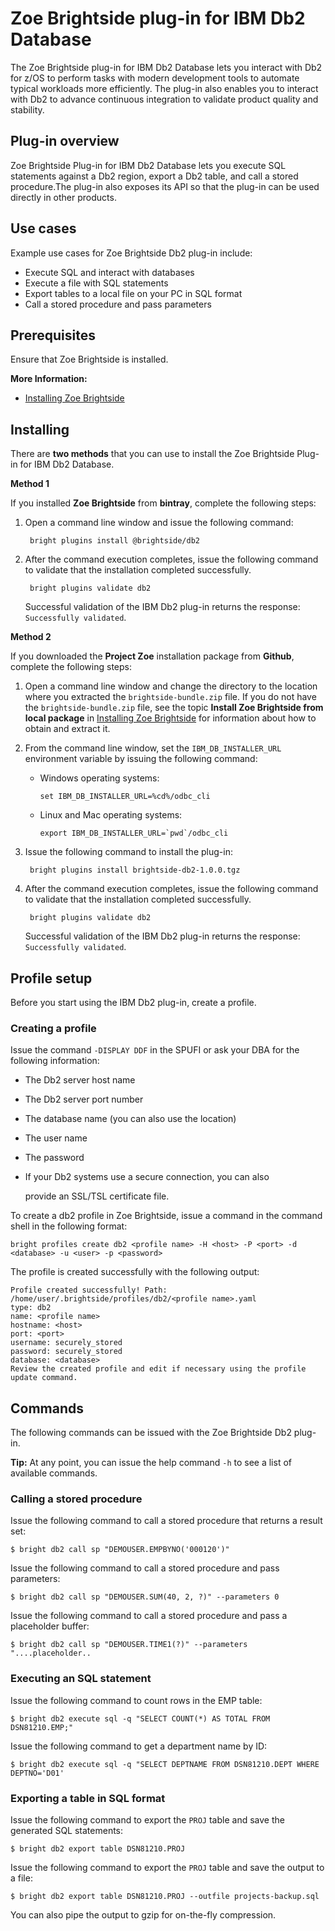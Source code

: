 # Zoe Brightside plug-in for IBM Db2 Database

The Zoe Brightside plug-in for IBM Db2 Database lets you interact with Db2 for z/OS to perform tasks with modern development tools to automate typical workloads more efficiently. The plug-in also enables you to interact with Db2 to advance continuous integration to validate product quality and stability.

## Plug-in overview

Zoe Brightside Plug-in for IBM Db2 Database lets you execute SQL statements against a Db2 region, export a Db2 table, and call a stored procedure.The plug-in also exposes its API so that the plug-in can be used directly in other products.

## Use cases

Example use cases for Zoe Brightside Db2 plug-in include:

* Execute SQL and interact with databases
* Execute a file with SQL statements
* Export tables to a local file on your PC in SQL format
* Call a stored procedure and pass parameters

## Prerequisites

Ensure that Zoe Brightside is installed.

**More Information:**

* [Installing Zoe Brightside](../../installandconfig/cli-installcli/)

## Installing

There are **two methods** that you can use to install the Zoe Brightside Plug-in for IBM Db2 Database.

**Method 1**

If you installed **Zoe Brightside** from **bintray**, complete the following steps:

1. Open a command line window and issue the following command:

   ```text
    bright plugins install @brightside/db2
   ```

2. After the command execution completes, issue the following command to validate that the installation completed successfully.

   ```text
    bright plugins validate db2
   ```

   Successful validation of the IBM Db2 plug-in returns the response: `Successfully validated`.

**Method 2**

If you downloaded the **Project Zoe** installation package from **Github**, complete the following steps:

1. Open a command line window and change the directory to the location where you extracted the `brightside-bundle.zip` file. If you do not have the `brightside-bundle.zip` file, see the topic **Install Zoe Brightside from local package** in [Installing Zoe Brightside](../../installandconfig/cli-installcli/) for information about how to obtain and extract it.
2. From the command line window, set the `IBM_DB_INSTALLER_URL` environment variable by issuing the following command:
   * Windows operating systems:

     ```text
     set IBM_DB_INSTALLER_URL=%cd%/odbc_cli
     ```

   * Linux and Mac operating systems:

     ```text
     export IBM_DB_INSTALLER_URL=`pwd`/odbc_cli
     ```
3. Issue the following command to install the plug-in:

   ```text
    bright plugins install brightside-db2-1.0.0.tgz
   ```

4. After the command execution completes, issue the following command to validate that the installation completed successfully.

   ```text
    bright plugins validate db2
   ```

   Successful validation of the IBM Db2 plug-in returns the response: `Successfully validated`.

## Profile setup

Before you start using the IBM Db2 plug-in, create a profile.

### Creating a profile

Issue the command `-DISPLAY DDF` in the SPUFI or ask your DBA for the following information:

* The Db2 server host name
* The Db2 server port number
* The database name \(you can also use the location\)
* The user name
* The password
* If your Db2 systems use a secure connection, you can also

  provide an SSL/TSL certificate file.

To create a db2 profile in Zoe Brightside, issue a command in the command shell in the following format:

```text
bright profiles create db2 <profile name> -H <host> -P <port> -d <database> -u <user> -p <password>
```

The profile is created successfully with the following output:

```text
Profile created successfully! Path:
/home/user/.brightside/profiles/db2/<profile name>.yaml
type: db2
name: <profile name>
hostname: <host>
port: <port>
username: securely_stored
password: securely_stored
database: <database>
Review the created profile and edit if necessary using the profile update command.
```

## Commands

The following commands can be issued with the Zoe Brightside Db2 plug-in.

**Tip:** At any point, you can issue the help command `-h` to see a list of available commands.

### Calling a stored procedure

Issue the following command to call a stored procedure that returns a result set:

```text
$ bright db2 call sp "DEMOUSER.EMPBYNO('000120')"
```

Issue the following command to call a stored procedure and pass parameters:

```text
$ bright db2 call sp "DEMOUSER.SUM(40, 2, ?)" --parameters 0
```

Issue the following command to call a stored procedure and pass a placeholder buffer:

```text
$ bright db2 call sp "DEMOUSER.TIME1(?)" --parameters "....placeholder..
```

### Executing an SQL statement

Issue the following command to count rows in the EMP table:

```text
$ bright db2 execute sql -q "SELECT COUNT(*) AS TOTAL FROM DSN81210.EMP;"
```

Issue the following command to get a department name by ID:

```text
$ bright db2 execute sql -q "SELECT DEPTNAME FROM DSN81210.DEPT WHERE DEPTNO='D01'
```

### Exporting a table in SQL format

Issue the following command to export the `PROJ` table and save the generated SQL statements:

```text
$ bright db2 export table DSN81210.PROJ
```

Issue the following command to export the `PROJ` table and save the output to a file:

```text
$ bright db2 export table DSN81210.PROJ --outfile projects-backup.sql
```

You can also pipe the output to gzip for on-the-fly compression.

